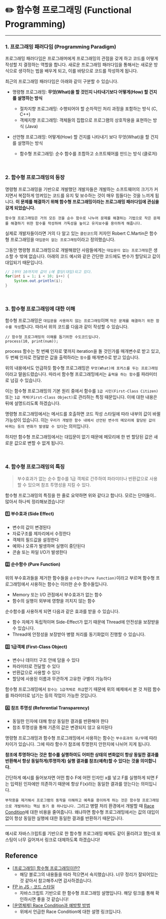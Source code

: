 # ✏️ 함수형 프로그래밍 (Functional Programming)

---

### 1. 프로그래밍 패러다임 (Programming Paradigm)

프로그래밍 패러다임은 프로그래머에게 프로그래밍의 관점을 갖게 하고 코드를 어떻게 작성할 지 결정하는 역할을 합니다. 새로운 프로그래밍 패러다임을 통해서는 새로운 방식으로 생각하는 법을 배우게 되고, 이를 바탕으로 코드를 작성하게 됩니다.

최근의 프로그래밍 패러다임은 아래와 같이 구분할 수 있습니다.

- 명령형 프로그래밍: **무엇(What)을 할 것인지 나타내기보다 어떻게(How) 할 건지를 설명하는 방식**

  - 절차지향 프로그래밍: 수행되어야 할 순차적인 처리 과정을 포함하는 방식 (C, C++)
  - 객체지향 프로그래밍: 객체들의 집합으로 프로그램의 상호작용을 표현하는 방식 (Java)

- 선언형 프로그래밍: 어떻게(How) 할 건지를 나타내기 보다 무엇(What)을 할 건지를 설명하는 방식
  - 함수형 프로그래밍: 순수 함수를 조합하고 소프트웨어를 만드는 방식 (클로저)

<br>

### 2. 함수형 프로그래밍의 등장

명령형 프로그래밍을 기반으로 개발했던 개발자들은 개발하는 소프트웨어의 크기가 커지면서 복잡하게 엉켜있는 코드를 유지 및 보수하는 것이 매우 힘들다는 것을 느끼게 됩니다. **이 문제를 해결하기 위해 함수형 프로그래밍이라는 프로그래밍 패러다임에 관심을 갖게 되었습니다.**

`함수형 프로그래밍은 거의 모든 것을 순수 함수로 나누어 문제를 해결하는 기법으로 작은 문제를 해결하기 위한 함수를 작성하여 가독성을 높이고 유지보수를 용이하게 해줍니다.`

실제로 개발자들이라면 거의 다 알고 있는 `클린코드`의 저자인 Robert C.Martin은 함수형 프로그래밍을 `대입문이 없는 프로그래밍`이라고 정의했습니다.

그동안 명령형 프로그래밍으로 개발해왔던 사람들에게는 `대입문이 없는 프로그래밍`은 생소할 수 밖에 없습니다. 아래의 코드 예시와 같은 간단한 코드에도 변수가 할당되고 값이 대입되기 때문입니다.

```java
// 1부터 10까지의 값이 i에 할당(대입)되고 있다.
for(int i = 1; i < 10; i++) {
    System.out.println(i);
}
```

<br>

### 3. 함수형 프로그래밍에 대한 이해

함수형 프로그래밍은 `대입문을 사용하지 않는 프로그래밍`이며 `작은 문제를 해결하기 위한 함수를 작성`합니다. 따라서 위의 코드를 다음과 같이 작성할 수 있습니다.

```
// 함수형 프로그래밍의 이해를 돕기위한 수도코드입니다.
process(10, print(num));
```

process 함수는 첫 번째 인자로 몇까지 iteration을 돌 것인가를 매개변수로 받고 있고, 두 번째 인자로 전달받은 값을 출력하라는 `함수`를 매개변수로 받고 있습니다.

위의 내용에서도 언급하듯 함수형 프로그래밍은 `무엇(What)에 포커스를 두는 프로그래밍`이라고 말씀드렸습니다. 따라서 함수형 프로그래밍에서는 `출력을 하는 함수`를 파라미터로 넘길 수 있습니다.

이는 함수형 프로그래밍의 기본 원리 중에서 함수를 `1급 시민(First-Class Citizen)` 또는 `1급 객체(First-Class Object)`로 관리하는 특징 때문입니다. 이에 대한 내용은 뒤에 설명드리도록 하겠습니다.

명령형 프로그래밍에서는 메서드를 호출하면 코드 작성 스타일에 따라 내부의 값이 바뀔 가능성이 있습니다. 이는 `우리가 개발한 함수 내에서 선언된 변수의 메모리에 할당된 값이 바뀌는 등의 변화가 발생할 수 있다`는 의미입니다.

하지만 함수형 프로그래밍에서는 대입문이 없기 때문에 메모리에 한 번 할당된 값은 새로운 값으로 변할 수 없게 됩니다.

<br>

### 4. 함수형 프로그래밍의 특징

> 부수효과가 없는 순수 함수를 1급 객체로 간주하여 파라미터나 반환값으로 사용할 수 있으며 참조 투명성을 지킬 수 있다.

함수형 프로그래밍의 특징을 한 줄로 요약하면 위와 같다고 합니다. 모르는 단어들이.. 많아서 하나씩 정리해보겠습니다!

#### 1️⃣ 부수효과 (Side Effect)

- 변수의 값이 변경된다
- 자료구조를 제자리에서 수정한다
- 객체의 필드값을 설정한다
- 예외나 오류가 발생하며 실행이 중단된다
- 콘솔 또는 파일 I/O가 발생한다

#### 2️⃣ 순수함수 (Pure Function)

위의 부수효과들을 제거한 함수들을 `순수함수(Pure Function)`이라고 부르며 함수형 프로그래밍에서 사용하는 함수는 이러한 순수 함수들입니다.

- Memory 또는 I/O 관점에서 부수효과가 없는 함수
- 함수의 실행이 외부에 영향을 끼치지 않는 함수

순수함수를 사용하게 되면 다음과 같은 효과를 받을 수 있습니다.

- 함수 자체가 독립적이며 Side-Effect가 없기 때문에 Thread에 안전성을 보장받을 수 있습니다.
- Thread에 안정성을 보장받아 병렬 처리를 동기화없이 진행할 수 있습니다.

#### 3️⃣ 1급객체 (First-Class Object)

- 변수나 데이터 구조 안에 담을 수 있다
- 파라미터로 전달할 수 있다
- 반환값으로 사용할 수 있다
- 할당에 사용된 이름과 무관하게 고유한 구별이 가능하다

함수형 프로그래밍에서 `함수는 1급객체로 취급`받기 때문에 위의 예제에서 본 것 처럼 함수를 파라미터로 넘기는 등의 작업이 가능한 것입니다.

#### 4️⃣ 참조 투명성 (Referential Transparency)

- 동일한 인자에 대해 항상 동일한 결과를 반환해야 한다
- 참조 투명성을 통해 기존의 값은 변경되지 않고 유지된다

명령형 프로그래밍과 함수형 프로그래밍에서 사용하는 함수는 `부수효과의 유/무`에 따라 차이가 있습니다. 그에 따라 함수가 참조에 투명한지 안한지에 나뉘어 지게 됩니다.

**참조에 투명하다는 것은 함수를 실행하여도 어떠한 상태의 변화없이 항상 동일한 결과를 반환해서 항상 동일하게(투명하게) 실행 결과를 참조(예측)할 수 있다는 것을 의미합니다.**

간단하게 예시를 들어보자면 어떤 함수 F에 어떤 인자인 x를 넣고 F를 실행하게 되면 F는 입력된 인자에만 의존하기 때문에 항상 F(x)라는 동일한 결과를 얻는다는 의미입니다.

`부작용을 제거해서 프로그램의 동작을 이해하고 예측을 용이하게 하는 것은 함수형 프로그래밍으로 개발하려는 핵심 동기 중 하나입니다.` 그리고 병렬 처리 환경에서 개발할 때 [Race Condition](https://iredays.tistory.com/125)에 대한 비용을 줄여줍니다. 왜냐하면 함수형 프로그래밍에서는 값의 대입이 없이 항상 동일한 실행에 대한 동일한 결과를 반환하기 때문입니다.

---

예시로 자바스크립트를 기반으로 한 함수형 프로그래밍 예제도 같이 올리려고 했는데 포스팅이 너무 길어져서 링크로 대체하도록 하겠습니다!

## Reference

- [[프로그래밍] 함수형 프로그래밍이란?](https://mangkyu.tistory.com/111)
  - 해당 블로그의 내용들을 따라 적으면서 숙지했습니다. 너무 정리가 잘되어있는 것 같아서 참고해주시면 감사하겠습니다.
- [FP in JS - 코드 스타일](https://velog.io/@nakta/%EC%9E%90%EB%B0%94%EC%8A%A4%ED%81%AC%EB%A6%BD%ED%8A%B8%EB%A1%9C-%EC%A0%91%ED%95%B4%EB%B3%B4%EB%8A%94-%ED%95%A8%EC%88%98%ED%98%95-%ED%94%84%EB%A1%9C%EA%B7%B8%EB%9E%98%EB%B0%8D-)
  - 자바스크립트 기반으로 한 함수형 프로그래밍 설명입니다. 해당 링크를 통해 확인하시면 좋을 것 같습니다!
- [[운영체제] Race Condition과 예방할 방법](https://iredays.tistory.com/125)
  - 위에서 언급한 Race Condition에 대한 설명 링크입니다.
